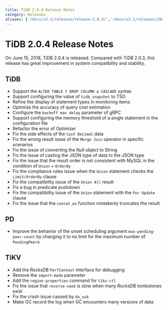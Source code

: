 ```yaml
---
title: TiDB 2.0.4 Release Notes
category: Releases
aliases: ['/docs/v2.1/releases/release-2.0.4/','/docs/v2.1/releases/204/']
---
```


# TiDB 2.0.4 Release Notes

On June 15, 2018, TiDB 2.0.4 is released. Compared with TiDB 2.0.3, this release has great improvement in system compatibility and stability.

## TiDB

- Support the `ALTER TABLE t DROP COLUMN a CASCADE` syntax
- Support configuring the value of `tidb_snapshot` to TSO
- Refine the display of statement types in monitoring items
- Optimize the accuracy of query cost estimation
- Configure the `backoff max delay` parameter of gRPC
- Support configuring the memory threshold of a single statement in the configuration file
- Refactor the error of Optimizer
- Fix the side effects of the `Cast Decimal` data
- Fix the wrong result issue of the `Merge Join` operator in specific scenarios
- Fix the issue of converting the Null object to String
- Fix the issue of casting the JSON type of data to the JSON type
- Fix the issue that the result order is not consistent with MySQL in the condition of `Union` + `OrderBy`
- Fix the compliance rules issue when the `Union` statement checks the `Limit/OrderBy` clause
- Fix the compatibility issue of the `Union All` result
- Fix a bug in predicate pushdown
- Fix the compatibility issue of the `Union` statement with the `For Update` clause
- Fix the issue that the `concat_ws` function mistakenly truncates the result

## PD

- Improve the behavior of the unset scheduling argument `max-pending-peer-count` by changing it to no limit for the maximum number of `PendingPeer`s

## TiKV

- Add the RocksDB `PerfContext` interface for debugging
- Remove the `import-mode` parameter
- Add the `region-properties` command for `tikv-ctl`
- Fix the issue that `reverse-seek` is slow when many RocksDB tombstones exist
- Fix the crash issue caused by `do_sub`
- Make GC record the log when GC encounters many versions of data
